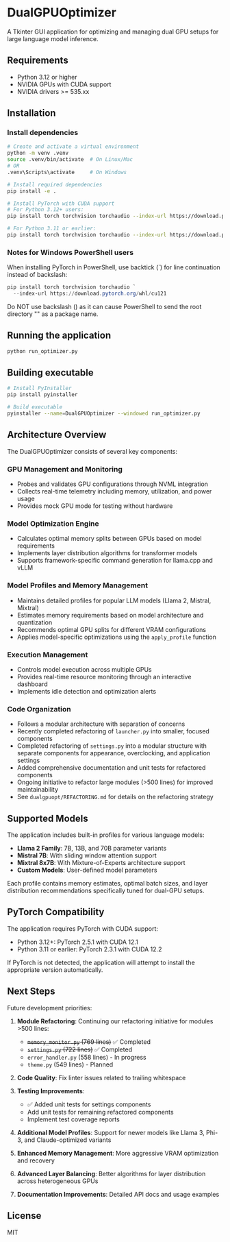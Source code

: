 # DualGPUOptimizer

A Tkinter GUI application for optimizing and managing dual GPU setups for large language model inference.

## Requirements

- Python 3.12 or higher
- NVIDIA GPUs with CUDA support
- NVIDIA drivers >= 535.xx

## Installation

### Install dependencies

```bash
# Create and activate a virtual environment
python -m venv .venv
source .venv/bin/activate  # On Linux/Mac
# OR
.venv\Scripts\activate     # On Windows

# Install required dependencies
pip install -e .

# Install PyTorch with CUDA support
# For Python 3.12+ users:
pip install torch torchvision torchaudio --index-url https://download.pytorch.org/whl/cu121

# For Python 3.11 or earlier:
pip install torch torchvision torchaudio --index-url https://download.pytorch.org/whl/cu122
```

### Notes for Windows PowerShell users

When installing PyTorch in PowerShell, use backtick (`) for line continuation instead of backslash:

```powershell
pip install torch torchvision torchaudio `
  --index-url https://download.pytorch.org/whl/cu121
```

Do NOT use backslash (\) as it can cause PowerShell to send the root directory "\" as a package name.

## Running the application

```bash
python run_optimizer.py
```

## Building executable

```bash
# Install PyInstaller
pip install pyinstaller

# Build executable
pyinstaller --name=DualGPUOptimizer --windowed run_optimizer.py
```

## Architecture Overview

The DualGPUOptimizer consists of several key components:

### GPU Management and Monitoring
- Probes and validates GPU configurations through NVML integration
- Collects real-time telemetry including memory, utilization, and power usage
- Provides mock GPU mode for testing without hardware

### Model Optimization Engine
- Calculates optimal memory splits between GPUs based on model requirements
- Implements layer distribution algorithms for transformer models
- Supports framework-specific command generation for llama.cpp and vLLM

### Model Profiles and Memory Management
- Maintains detailed profiles for popular LLM models (Llama 2, Mistral, Mixtral)
- Estimates memory requirements based on model architecture and quantization
- Recommends optimal GPU splits for different VRAM configurations
- Applies model-specific optimizations using the `apply_profile` function

### Execution Management
- Controls model execution across multiple GPUs
- Provides real-time resource monitoring through an interactive dashboard
- Implements idle detection and optimization alerts

### Code Organization
- Follows a modular architecture with separation of concerns
- Recently completed refactoring of `launcher.py` into smaller, focused components
- Completed refactoring of `settings.py` into a modular structure with separate components for appearance, overclocking, and application settings
- Added comprehensive documentation and unit tests for refactored components
- Ongoing initiative to refactor large modules (>500 lines) for improved maintainability
- See `dualgpuopt/REFACTORING.md` for details on the refactoring strategy

## Supported Models

The application includes built-in profiles for various language models:

- **Llama 2 Family**: 7B, 13B, and 70B parameter variants
- **Mistral 7B**: With sliding window attention support
- **Mixtral 8x7B**: With Mixture-of-Experts architecture support
- **Custom Models**: User-defined model parameters

Each profile contains memory estimates, optimal batch sizes, and layer distribution recommendations specifically tuned for dual-GPU setups.

## PyTorch Compatibility

The application requires PyTorch with CUDA support:

- Python 3.12+: PyTorch 2.5.1 with CUDA 12.1
- Python 3.11 or earlier: PyTorch 2.3.1 with CUDA 12.2

If PyTorch is not detected, the application will attempt to install the appropriate version automatically.

## Next Steps

Future development priorities:

1. **Module Refactoring**: Continuing our refactoring initiative for modules >500 lines:
   - ~~`memory_monitor.py` (769 lines)~~ ✅ Completed
   - ~~`settings.py` (722 lines)~~ ✅ Completed
   - `error_handler.py` (558 lines) - In progress
   - `theme.py` (549 lines) - Planned

2. **Code Quality**: Fix linter issues related to trailing whitespace

3. **Testing Improvements**: 
   - ✅ Added unit tests for settings components
   - Add unit tests for remaining refactored components
   - Implement test coverage reports

4. **Additional Model Profiles**: Support for newer models like Llama 3, Phi-3, and Claude-optimized variants

5. **Enhanced Memory Management**: More aggressive VRAM optimization and recovery

6. **Advanced Layer Balancing**: Better algorithms for layer distribution across heterogeneous GPUs

7. **Documentation Improvements**: Detailed API docs and usage examples

## License

MIT